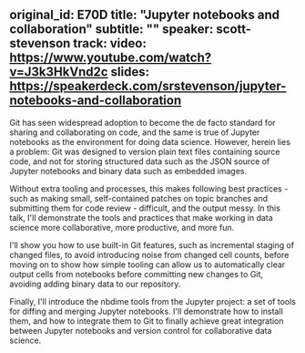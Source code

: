 original_id: E70D
title: "Jupyter notebooks and collaboration"
subtitle: ""
speaker: scott-stevenson
track: 
video: https://www.youtube.com/watch?v=J3k3HkVnd2c
slides: https://speakerdeck.com/srstevenson/jupyter-notebooks-and-collaboration
---
Git has seen widespread adoption to become the de facto standard for sharing and collaborating on code, and the same is true of Jupyter notebooks as the environment for doing data science. However, herein lies a problem: Git was designed to version plain text files containing source code, and not for storing structured data such as the JSON source of Jupyter notebooks and binary data such as embedded images.

Without extra tooling and processes, this makes following best practices - such as making small, self-contained patches on topic branches and submitting them for code review - difficult, and the output messy. In this talk, I'll demonstrate the tools and practices that make working in data science more collaborative, more productive, and more fun.

I'll show you how to use built-in Git features, such as incremental staging of changed files, to avoid introducing noise from changed cell counts, before moving on to show how simple tooling can allow us to automatically clear output cells from notebooks before committing new changes to Git, avoiding adding binary data to our repository.

Finally, I'll introduce the nbdime tools from the Jupyter project: a set of tools for diffing and merging Jupyter notebooks. I'll demonstrate how to install them, and how to integrate them to Git to finally achieve great integration between Jupyter notebooks and version control for collaborative data science.
